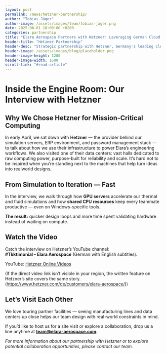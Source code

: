 ```yaml
---
layout: post
permalink: /news/hetzner-partnership/
author: "Tobias Jäger"
author-image: /assets/images/team/tobias-jäger.png
date: 2025-08-01 10:00:00 +0200
categories: partnership
title: "Elara Aerospace Partners with Hetzner: Leveraging German Cloud Infrastructure for Aerospace Innovation"
header-title: "Hetzner Partnership"
header-desc: "Strategic partnership with Hetzner, Germany's leading cloud provider, to support our digital infrastructure and aerospace innovation programs"
header-image: /assets/images/blog/placeholder.png
header-image-height: 1200
header-image-width: 1600
scroll-link: "#read-article"
---
```


# Inside the Engine Room: Our Interview with Hetzner  
## Why We Chose Hetzner for Mission-Critical Computing  

In early April, we sat down with **Hetzner** — the provider behind our simulation servers, ERP environment, and password management stack — to talk about how we use their infrastructure to power Elara’s engineering workflows. We also visited one of their data centers: vast halls dedicated to raw computing power, purpose-built for reliability and scale. It’s hard not to be inspired when you’re standing next to the machines that help turn ideas into realworld designs.  

## From Simulation to Iteration — Fast  

In the interview, we walk through how **GPU servers** accelerate our thermal and fluid simulations and how **shared CPU resources** keep every teammate productive — even on Windows-specific tools.  

**The result:** quicker design loops and more time spent validating hardware instead of waiting on compute.  

## Watch the Video  

Catch the interview on Hetzner’s YouTube channel:  
**#Tkktimonial – Elara Aerospace** (German with English subtitles).  

YouTube: [Hetzner Online Videos](https://www.youtube.com/watch?app=desktop&v=LanmLrBjttI&t=1s)  

(If the direct video link isn’t visible in your region, the written feature on Hetzner’s site covers the same story. (https://www.hetzner.com/de/customers/elara-aerospace/))  

## Let’s Visit Each Other  

We love touring partner facilities — seeing manufacturing lines and data centers up close helps our team design with real-world constraints in mind.  

If you’d like to host us for a site visit or explore a collaboration, drop us a line anytime at **team@elara-aerospace.com**.  


*For more information about our partnership with Hetzner or to explore potential collaboration opportunities, please contact our team.* 
